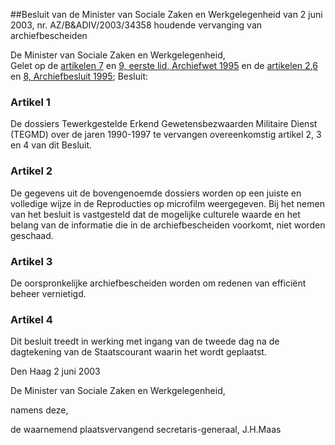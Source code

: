 <meta http-equiv='Content-Type' content='text/html; charset=utf-8' />

##Besluit van de Minister van Sociale Zaken en Werkgelegenheid van 2 juni 2003, nr. AZ/B&ADIV/2003/34358 houdende vervanging van archiefbescheiden

De Minister van Sociale Zaken en Werkgelegenheid,  
Gelet op de [artikelen 7](../../../../../../../../wet/archiefwet/1995/BWBR0007376/README.md) en [9, eerste lid, Archiefwet 1995](../../../../../../../../wet/archiefwet/1995/BWBR0007376/README.md) en de [artikelen 2](../../../../../../../../AMvB/archiefbesluit/1995/BWBR0007748/README.md),[6](../../../../../../../../AMvB/archiefbesluit/1995/BWBR0007748/README.md) en [8, Archiefbesluit 1995](../../../../../../../../AMvB/archiefbesluit/1995/BWBR0007748/README.md);
Besluit:     

### Artikel  1  

De dossiers Tewerkgestelde Erkend Gewetensbezwaarden Militaire Dienst (TEGMD) over de jaren 1990-1997 te vervangen overeenkomstig artikel 2, 3 en 4 van dit Besluit.  

### Artikel  2  

De gegevens uit de bovengenoemde dossiers worden op een juiste en volledige wijze in de Reproducties op microfilm weergegeven. Bij het nemen van het besluit is vastgesteld dat de mogelijke culturele waarde en het belang van de informatie die in de archiefbescheiden voorkomt, niet worden geschaad.  

### Artikel  3  

De oorspronkelijke archiefbescheiden worden om redenen van efficiënt beheer vernietigd.  

### Artikel  4  

Dit besluit treedt in werking met ingang van de tweede dag na de dagtekening van de Staatscourant waarin het wordt geplaatst. 

Den Haag 
2 juni 2003    

De 
Minister van Sociale Zaken en Werkgelegenheid, 

namens deze, 

de 
waarnemend plaatsvervangend secretaris-generaal, 
J.H.Maas    

